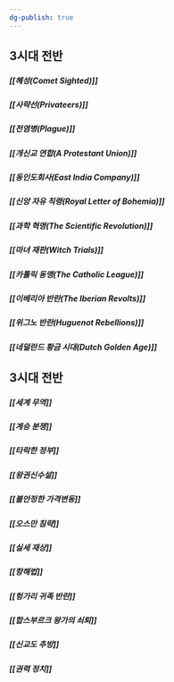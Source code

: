 ```yaml
---
dg-publish: true
---
```

## 3시대 전반

##### [[혜성(Comet Sighted)]]
##### [[사략선(Privateers)]]
##### [[전염병(Plague)]]
##### [[개신교 연합(A Protestant Union)]]
##### [[동인도회사(East India Company)]]
##### [[신앙 자유 칙령(Royal Letter of Bohemia)]]
##### [[과학 혁명(The Scientific Revolution)]]
##### [[마녀 재판(Witch Trials)]]
##### [[카톨릭 동맹(The Catholic League)]]
##### [[이베리아 반란(The Iberian Revolts)]]
##### [[위그노 반란(Huguenot Rebellions)]]
##### [[네덜란드 황금 시대(Dutch Golden Age)]]

## 3시대 전반

##### [[세계 무역]]
##### [[계승 분쟁]]
##### [[타락한 정부]]
##### [[왕권신수설]]
##### [[불안정한 가격변동]]
##### [[오스만 침략]]
##### [[실세 재상]]
##### [[항해법]]
##### [[헝가리 귀족 반란]]
##### [[합스부르크 왕가의 쇠퇴]]
##### [[신교도 추방]]
##### [[권력 정치]]





